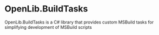 OpenLib.BuildTasks
==================

OpenLib.BuildTasks is a C# library that provides custom MSBuild tasks for simplifying development of MSBuild scripts
